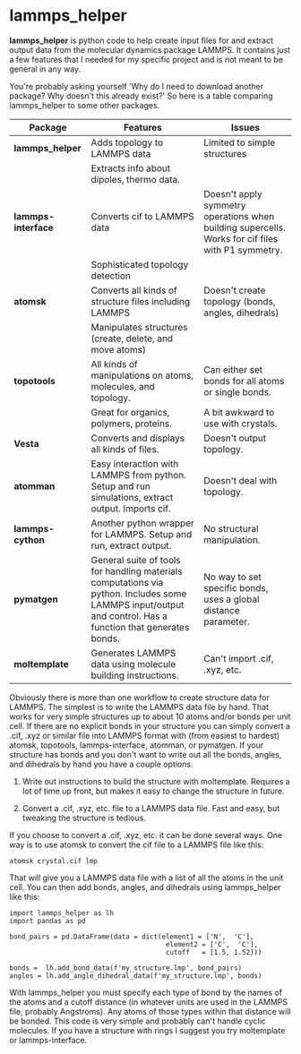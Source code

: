# lammps_helper
**lammps_helper** is python code to help create input files for and extract output data from the molecular dynamics package LAMMPS. It contains just a few features that I needed for my specific project and is not meant to be general in any way.

You're probably asking yourself 'Why do I need to download another package? Why doesn't this already exist?' So here is a table comparing lammps_helper to some other packages.


|Package          | Features | Issues |
|-----------------|----------|---------|
| **lammps_helper** | Adds topology to LAMMPS data | Limited to simple structures
|                   | Extracts info about dipoles, thermo data. |
|**lammps-interface** | Converts cif to LAMMPS data     | Doesn't apply symmetry operations when building supercells. Works for cif files with P1 symmetry.|
|                     | Sophisticated topology detection |  |
| **atomsk**          | Converts all kinds of structure files including LAMMPS | Doesn't create topology (bonds, angles, dihedrals) |
|                     | Manipulates structures (create, delete, and move atoms)|
| **topotools**       | All kinds of manipulations on atoms, molecules, and topology. | Can either set bonds for all atoms or single bonds. |
|                     | Great for organics, polymers, proteins. | A bit awkward to use with crystals.  |
| **Vesta**           | Converts and displays all kinds of files. | Doesn't output topology. |
| **atomman**         | Easy interaction with LAMMPS from python. Setup and run simulations, extract output. Imports cif. | Doesn't deal with topology.
| **lammps-cython** | Another python wrapper for LAMMPS. Setup and run, extract output. | No structural manipulation.
| **pymatgen** | General suite of tools for handling materials computations via python. Includes some LAMMPS input/output and control. Has a function that generates bonds. | No way to set specific bonds, uses a global distance parameter.
| **moltemplate** | Generates LAMMPS data using molecule building instructions. | Can't import .cif, .xyz, etc. 



Obviously there is more than one workflow to create structure data for LAMMPS. The simplest is to write the LAMMPS data file by hand. That works for very simple structures up to about 10 atoms and/or bonds per unit cell. If there are no explicit bonds in your structure you can simply convert a .cif, .xyz or similar file into LAMMPS format with (from easiest to hardest) atomsk, topotools, lammps-interface, atomman, or pymatgen. If your structure has bonds and you don't want to write out all the bonds, angles, and dihedrals by hand you have a couple options. 

1. Write out instructions to build the structure with moltemplate. Requires a lot of time up front, but makes it easy to change the structure in future.

2. Convert a .cif, .xyz, etc. file to a LAMMPS data file. Fast and easy, but tweaking the structure is tedious. 

If you choose to convert a .cif, .xyz, etc. it can be done several ways. One way is to use atomsk to convert the cif file to a LAMMPS file like this:

`atomsk crystal.cif lmp`

That will give you a LAMMPS data file with a list of all the atoms in the unit cell. You can then add bonds, angles, and dihedrals using lammps_helper like this:

```
import lammps_helper as lh
import pandas as pd

bond_pairs = pd.DataFrame(data = dict(element1 = ['N',  'C'],
                                       element2 = ['C',  'C'],
                                       cutoff   = [1.5, 1.52]))

bonds =  lh.add_bond_data(f'my_structure.lmp', bond_pairs)
angles = lh.add_angle_dihedral_data(f'my_structure.lmp', bonds)
```

With lammps_helper you must specify each type of bond by the names of the atoms and a cutoff distance (in whatever units are used in the LAMMPS file, probably Angstroms). Any atoms of those types within that distance will be bonded. This code is very simple and probably can't handle cyclic molecules. If you have a structure with rings I suggest you try moltemplate or lammps-interface.

